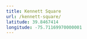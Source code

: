 ```yaml
---
title: Kennett Square
url: /kennett-square/
latitude: 39.8467414
longitude: -75.71169970000001
---
```

